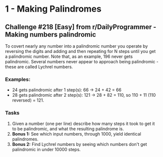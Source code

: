 # 1 - Making Palindromes
## Challenge #218 [Easy] from r/DailyProgrammer - Making numbers palindromic

To covert nearly any number into a palindromic number you operate by reversing the digits and adding and then repeating for N steps until you get a palindromic number. Note that, as an example, 196 never gets palindromic. Several numbers never appear to approach being palindromic - these are called Lychrel numbers.

### Examples:
* 24 gets palindromic after 1 step(s): 66 -> 24 + 42 = 66
* 28 gets palindromic after 2 step(s): 121 -> 28 + 82 = 110, so 110 + 11 (110 reversed) = 121.

### Tasks
1. Given a number (one per line) describe how many steps it took to get it to be palindromic, and what the resulting palindrome is.
2. **Bonus 1:** See which input numbers, through 1000, yield identical palindromes.
3. **Bonus 2:** Find Lychrel numbers by seeing which numbers don't get palindromic in under 10000 steps.


